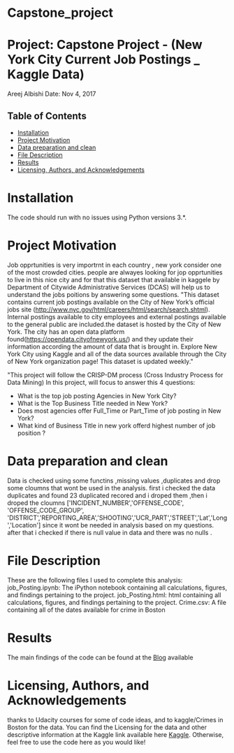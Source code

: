 # Capstone_project

# Project: Capstone Project - (New York City Current Job Postings _ Kaggle Data)
Areej Albishi
Date: Nov 4, 2017
## Table of Contents

<ul>
<li><a href="#Installation">Installation</a></li>
<li><a href="#Project Motivation">Project Motivation</a></li>
<li><a href="#Data preparation and clean">Data preparation and clean</a></li>
<li><a href="#File Description">File Description</a></li>
<li><a href="#Results">Results</a></li>
<li><a href="#Licensing, Authors, and Acknowledgements">Licensing, Authors, and Acknowledgements</a></li>
</ul>


<a id='Installation'></a>
# Installation
The code should run with no issues using Python versions 3.*.
<a id='Project Motivation'></a>

# Project Motivation
Job opprtunities is very importrnt in each country , new york consider one of the most crowded cities. people are alwayes looking for jop opprtunities to live in this nice city and for that this dataset that available in kaggele by Department of Citywide Administrative Services (DCAS) will help us to understand the jobs poitions by answering some questions. "This dataset contains current job postings available on the City of New York’s official jobs site (http://www.nyc.gov/html/careers/html/search/search.shtml). Internal postings available to city employees and external postings available to the general public are included.the dataset is hosted by the City of New York. The city has an open data platform found(https://opendata.cityofnewyork.us/) and they update their information according the amount of data that is brought in. Explore New York City using Kaggle and all of the data sources available through the City of New York organization page! This dataset is updated weekly."

"This project will follow the CRISP-DM process (Cross Industry Process for Data Mining)
In this project, will focus to answer this 4 questions:
- What is the top job posting Agencies in New York City? 
- What is the Top Business Title needed in New York?
- Does most agencies offer Full_Time or Part_Time of job posting in New York?
- What kind of Business Title in new york offerd highest number of job position ?

<a id='Data preparation and clean'></a>
# Data preparation and clean
Data is checked using some functins ,missing values ,duplicates and drop some cloumns that wont be used in the analysis.
first i checked the data duplicates and found 23 duplicated recored and i droped them ,then i droped the cloumns ['INCIDENT_NUMBER','OFFENSE_CODE', 'OFFENSE_CODE_GROUP', 'DISTRICT','REPORTING_AREA','SHOOTING','UCR_PART','STREET','Lat','Long','Location'] since it wont be needed in analysis based on my questions. after that i checked if there is  null value in data and there was no nulls .
  

<a id='File Description'></a>
# File Description

These are the following files I used to complete this analysis:
job_Posting.ipynb: The iPython notebook containing all calculations, figures, and findings pertaining to the project.
job_Posting.html: html containing all calculations, figures, and findings pertaining to the project.
Crime.csv: A file containing all of the dates available for crime in Boston


<a id='Results'></a>
# Results
The main findings of the code can be found at the <a href="https://medium.com/@albishiareej/project-data-science-blog-post-crimes-in-usa-boston-data-4c4417aff7e7">Blog</a> available



<a id='Licensing, Authors, and Acknowledgements'></a>

# Licensing, Authors, and Acknowledgements

thanks to Udacity courses for some of code ideas, and to kaggle/Crimes in Boston  for the data. You can find the Licensing for the data and other descriptive information at the Kaggle link available here <a href="https://www.kaggle.com/AnalyzeBoston/crimes-in-boston">Kaggle</a>. Otherwise, feel free to use the code here as you would like!
